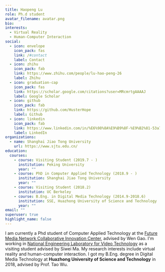 ```yaml
---
title: Haopeng Lu
role: Ph.d student
avatar_filename: avatar.png
bio: 
interests:
  - Virtual Reality
  - Human-Computer Interaction
social:
  - icon: envelope
    icon_pack: fas
    link: /#contact
    label: Contact
  - icon: zhihu
    icon_pack: fab
    link: https://www.zhihu.com/people/lu-hao-peng-26
    label: Zhihu
  - icon: graduation-cap
    icon_pack: fas
    link: https://scholar.google.com/citations?user=MRcmrtgAAAAJ
    label: Google Scholar
  - icon: github
    icon_pack: fab
    link: https://github.com/HusterHope
    label: Github
  - icon: linkedin
    icon_pack: fab
    link: https://www.linkedin.com/in/%E6%98%8A%E9%B9%8F-%E9%B2%81-53a7a713b/
    label: LinkedIn
organizations:
  - name: Shanghai Jiao Tong University
    url: https://www.sjtu.edu.cn/
education:
  courses:
    - course: Visiting Student (2019.7 - )
      institution: Peking University
      year: ""
    - course: PhD in Computer Applied Technology (2018.9 - )
      institution: Shanghai Jiao Tong University
      year: ""
    - course: Visiting Student (2018.2)
      institution: UC Berkeley
    - course: B.Eng. in Digital Media Technology (2014.9-2018.6)
      institution: SSE, Huazhong University of Science and Technology
      year: ""
email: ""
superuser: true
highlight_name: false
---
```

I am currently a Phd student of Computer Applied Technology at the [Future Media Network Collaborative Innovation Center](https://cmic.sjtu.edu.cn/), advised by Wen Gao. I'm working in [National Engineering Laboratory for Video Technology](http://idm.pku.edu.cn/) as a visiting student advised by Siwei Ma. My research interests include virtual reality and human-computer interaction. I got my B.Eng. degree in Digital Media Technology at **Huazhong University of Science and Technology** in 2018, advised by Prof. Tao Wu. 
